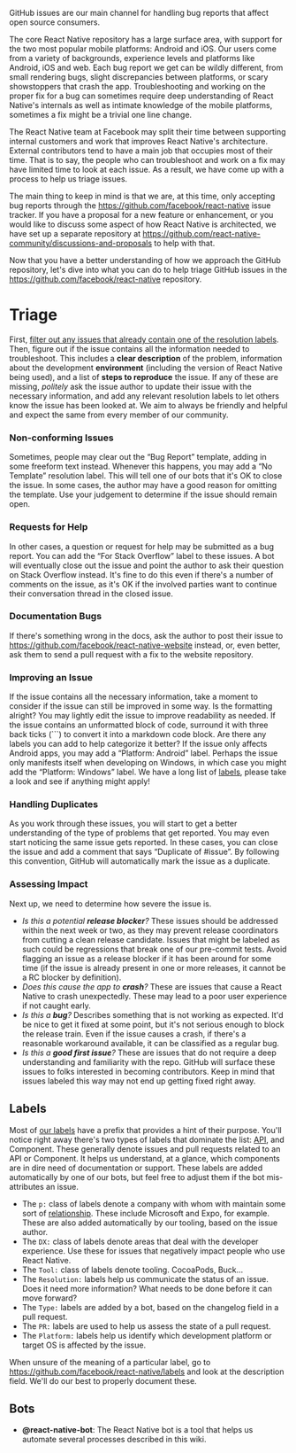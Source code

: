 GitHub issues are our main channel for handling bug reports that affect open source consumers. 

The core React Native repository has a large surface area, with support for the two most popular mobile platforms: Android and iOS. Our users come from a variety of backgrounds, experience levels and platforms like Android, iOS and web. Each bug report we get can be wildly different, from small rendering bugs, slight discrepancies between platforms, or scary showstoppers that crash the app. Troubleshooting and working on the proper fix for a bug can sometimes require deep understanding of React Native's internals as well as intimate knowledge of the mobile platforms, sometimes a fix might be a trivial one line change. 

The React Native team at Facebook may split their time between supporting internal customers and work that improves React Native's architecture. External contributors tend to have a main job that occupies most of their time. That is to say, the people who can troubleshoot and work on a fix may have limited time to look at each issue. As a result, we have come up with a process to help us triage issues.

The main thing to keep in mind is that we are, at this time, only accepting bug reports through the https://github.com/facebook/react-native issue tracker. If you have a proposal for a new feature or enhancement, or you would like to discuss some aspect of how React Native is architected, we have set up a separate repository at https://github.com/react-native-community/discussions-and-proposals to help with that.

Now that you have a better understanding of how we approach the GitHub repository, let's dive into what you can do to help triage GitHub issues in the https://github.com/facebook/react-native repository.

# Triage

First, [filter out any issues that already contain one of the resolution labels](https://github.com/facebook/react-native/issues?utf8=%E2%9C%93&q=is%3Aissue+is%3Aopen+label%3A%22Bug%22+-label%3A%22Resolution%3A+Needs+More+Information%22+-label%3A%22Resolution%3A+Needs+Repro%22+-label%3A%22Resolution%3A+Old+Version%22+-label%3A%22Resolution%3A+No+Template%22+-label%3A%22Resolution%3A+Missing+Environment+Info%22+-label%3A%22Resolution%3A+For+Stack+Overflow%22).  Then, figure out if the issue contains all the information needed to troubleshoot. This includes a **clear description** of the problem, information about the development **environment** (including the version of React Native being used), and a list of **steps to reproduce** the issue. If any of these are missing, *politely* ask the issue author to update their issue with the necessary information, and add any relevant resolution labels to let others know the issue has been looked at. We aim to always be friendly and helpful and expect the same from every member of our community.

### Non-conforming Issues

Sometimes, people may clear out the “Bug Report” template, adding in some freeform text instead. Whenever this happens, you may add a “No Template” resolution label. This will tell one of our bots that it's OK to close the issue. In some cases, the author may have a good reason for omitting the template. Use your judgement to determine if the issue should remain open.

### Requests for Help

In other cases, a question or request for help may be submitted as a bug report. You can add the “For Stack Overflow” label to these issues. A bot will eventually close out the issue and point the author to ask their question on Stack Overflow instead. It's fine to do this even if there's a number of comments on the issue, as it's OK if the involved parties want to continue their conversation thread in the closed issue.

### Documentation Bugs

If there's something wrong in the docs, ask the author to post their issue to https://github.com/facebook/react-native-website instead, or, even better, ask them to send a pull request with a fix to the website repository.

### Improving an Issue

If the issue contains all the necessary information, take a moment to consider if the issue can still be improved in some way. Is the formatting alright? You may lightly edit the issue to improve readability as needed. If the issue contains an unformatted block of code, surround it with three back ticks (```) to convert it into a markdown code block. Are there any labels you can add to help categorize it better? If the issue only affects Android apps, you may add a “Platform: Android” label. Perhaps the issue only manifests itself when developing on Windows, in which case you might add the “Platform: Windows” label. We have a long list of [labels](http://github.com/facebook/react-native/issues/labels), please take a look and see if anything might apply!

### Handling Duplicates

As you work through these issues, you will start to get a better understanding of the type of problems that get reported. You may even start noticing the same issue gets reported. In these cases, you can close the issue and add a comment that says “Duplicate of #issue”. By following this convention, GitHub will automatically mark the issue as a duplicate.

### Assessing Impact

Next up, we need to determine how severe the issue is.

* _Is this a potential **release blocker**?_
  These issues should be addressed within the next week or two, as they may prevent release coordinators from cutting a clean release candidate. Issues that might be labeled as such could be regressions that break one of our pre-commit tests. Avoid flagging an issue as a release blocker if it has been around for some time (if the issue is already present in one or more releases, it cannot be a RC blocker by definition).
* _Does this cause the app to **crash**?_
  These are issues that cause a React Native to crash unexpectedly. These may lead to a poor user experience if not caught early. 
* _Is this a **bug**?_
  Describes something that is not working as expected. It'd be nice to get it fixed at some point, but it's not serious enough to block the release train. Even if the issue causes a crash, if there's a reasonable workaround available, it can be classified as a regular bug.
* _Is this a **good first issue**?_
  These are issues that do not require a deep understanding and familiarity with the repo. GitHub will surface these issues to folks interested in becoming contributors. Keep in mind that issues labeled this way may not end up getting fixed right away.

## Labels

Most of [our labels](https://github.com/facebook/react-native/issues/labels) have a prefix that provides a hint of their purpose. You'll notice right away there's two types of labels that dominate the list: [API](https://github.com/facebook/react-native/labels?utf8=%E2%9C%93&q=API%3A), and Component. These generally denote issues and pull requests related to an API or Component. It helps us understand, at a glance, which components are in dire need of documentation or support. These labels are added automatically by one of our bots, but feel free to adjust them if the bot mis-attributes an issue.

* The `p:` class of labels denote a company with whom with maintain some sort of [relationship](https://github.com/facebook/react-native/blob/master/ECOSYSTEM.md). These include Microsoft and Expo, for example. These are also added automatically by our tooling, based on the issue author.
* The `DX:` class of labels denote areas that deal with the developer experience. Use these for issues that negatively impact people who use React Native.
* The `Tool:` class of labels denote tooling. CocoaPods, Buck...
* The `Resolution:` labels help us communicate the status of an issue. Does it need more information? What needs to be done before it can move forward?
* The `Type:` labels are added by a bot, based on the changelog field in a pull request.
* The `PR:` labels are used to help us assess the state of a pull request.
* The `Platform:` labels help us identify which development platform or target OS is affected by the issue.

When unsure of the meaning of a particular label, go to https://github.com/facebook/react-native/labels and look at the description field. We'll do our best to properly document these.

## Bots

* **@react-native-bot**: The React Native bot is a tool that helps us automate several processes described in this wiki.
